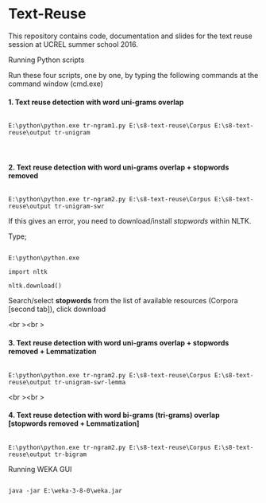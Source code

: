 # Text-Reuse

This repository contains code, documentation and slides for the text reuse session at UCREL summer school 2016.

Running Python scripts

Run these four scripts, one by one, by typing the following commands at the command window (cmd.exe)

<h4>1. Text reuse detection with word uni-grams overlap</h4>
<code>
E:\python\python.exe tr-ngram1.py E:\s8-text-reuse\Corpus E:\s8-text-reuse\output tr-unigram
</code>
<br \><br \>
<h4>2. Text reuse detection with word uni-grams overlap + stopwords removed</h4>
<code>
E:\python\python.exe tr-ngram2.py E:\s8-text-reuse\Corpus E:\s8-text-reuse\output tr-unigram-swr
</code>

If this gives an error, you need to download/install <i>stopwords</i> within NLTK.

Type;

<code>
E:\python\python.exe
</code>

<code>
import nltk
</code>

<code>
nltk.download()
</code>

Search/select <b>stopwords</b> from the list of available resources (Corpora [second tab]), click download

<br \><br \>
<h4>3. Text reuse detection with word uni-grams overlap + stopwords removed + Lemmatization</h4>
<code>
E:\python\python.exe tr-ngram2.py E:\s8-text-reuse\Corpus E:\s8-text-reuse\output tr-unigram-swr-lemma
</code>

<br \><br \>
<h4>4. Text reuse detection with word bi-grams (tri-grams) overlap [stopwords removed + Lemmatization]</h4>
<code>
E:\python\python.exe tr-ngram2.py E:\s8-text-reuse\Corpus E:\s8-text-reuse\output tr-bigram
</code>


Running WEKA GUI

<code>
java -jar E:\weka-3-8-0\weka.jar
</code>



